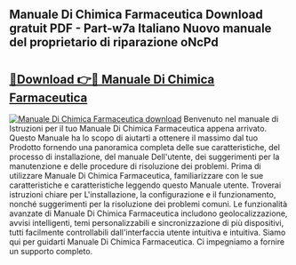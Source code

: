 ## Manuale Di Chimica Farmaceutica Download gratuit PDF - Part-w7a Italiano Nuovo manuale del proprietario di riparazione oNcPd

# <h2><a href="http://dfb926l.blite.top/?on=Manuale+Di+Chimica+Farmaceutica">🔗Download 👉🔴 Manuale Di Chimica Farmaceutica</a></h2>

[![Manuale Di Chimica Farmaceutica download](https://i.imgur.com/lujVjoI.png)](http://dfb926l.blite.top/?on=Manuale+Di+Chimica+Farmaceutica)
Benvenuto nel manuale di Istruzioni per il tuo Manuale Di Chimica Farmaceutica appena arrivato. Questo Manuale ha lo scopo di aiutarti a ottenere il massimo dal tuo Prodotto fornendo una panoramica completa delle sue caratteristiche, del processo di installazione, del manuale Dell'utente, dei suggerimenti per la manutenzione e delle procedure di risoluzione dei problemi. Prima di utilizzare Manuale Di Chimica Farmaceutica, familiarizzare con le sue caratteristiche e caratteristiche leggendo questo Manuale utente. Troverai istruzioni chiare per L'installazione, la configurazione e il funzionamento, nonché suggerimenti per la risoluzione dei problemi comuni. Le funzionalità avanzate di Manuale Di Chimica Farmaceutica includono geolocalizzazione, avvisi intelligenti, temi personalizzabili e sincronizzazione di più dispositivi, tutti facilmente controllabili dall'interfaccia utente intuitiva e intuitiva. Siamo qui per guidarti Manuale Di Chimica Farmaceutica. Ci impegniamo a fornire un supporto completo.
